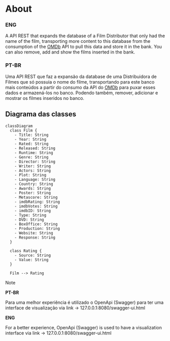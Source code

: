 # About

### ENG

A API REST that expands the database of a Film Distributor that only had the name of the film, transporting more content to this database from the consumption of the [OMDb](https://www.omdbapi.com/) API to pull this data and store it in the bank. You can also remove, add and show the films inserted in the bank.

### PT-BR

Uma API REST que faz a expansão da database de uma Distribuidora de Filmes que só possuia o nome do filme, transportando para este banco mais conteúdos a partir do consumo da API do [OMDb](https://www.omdbapi.com/) para puxar esses dados e armazená-los no banco. Podendo também, remover, adicionar e mostrar os filmes inseridos no banco.

## Diagrama das classes

``` mermaid
classDiagram
  class Film {
    - Title: String
    - Year: String
    - Rated: String
    - Released: String
    - Runtime: String
    - Genre: String
    - Director: String
    - Writer: String
    - Actors: String
    - Plot: String
    - Language: String
    - Country: String
    - Awards: String
    - Poster: String
    - Metascore: String
    - imdbRating: String
    - imdbVotes: String
    - imdbID: String
    - Type: String
    - DVD: String
    - BoxOffice: String
    - Production: String
    - Website: String
    - Response: String
  }
  
  class Rating {
    - Source: String
    - Value: String
  }

  Film --> Rating
```

>[!NOTE] 
>
>**PT-BR**
>
>Para uma melhor experiência é utilizado o OpenApi (Swagger) para ter uma interface de visualização via link -> 127.0.0.1:8080/swagger-ui.html
>
>**ENG**
>
>For a better experience, OpenApi (Swagger) is used to have a visualization interface via link -> 127.0.0.1:8080/swagger-ui.html
